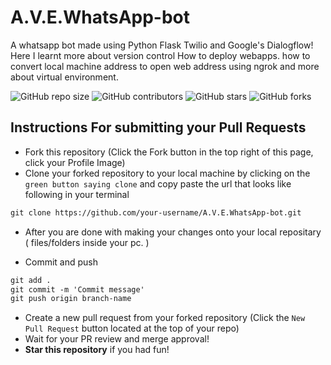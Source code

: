 # A.V.E.WhatsApp-bot
A whatsapp bot made using Python Flask Twilio and Google's Dialogflow! Here I learnt more about version control  How to deploy webapps. how to  convert local machine address to open web address using ngrok and more about virtual environment.

![GitHub repo size](https://img.shields.io/github/repo-size/PrajjwalDatir/A.V.E.WhatsApp-bot)
![GitHub contributors](https://img.shields.io/github/contributors/PrajjwalDatir/A.V.E.WhatsApp-bot)
![GitHub stars](https://img.shields.io/github/stars/PrajjwalDatir/A.V.E.WhatsApp-bot?style=social)
![GitHub forks](https://img.shields.io/github/forks/PrajjwalDatir/A.V.E.WhatsApp-bot?style=social)

## Instructions For submitting your Pull Requests


* Fork this repository (Click the Fork button in the top right of this page, click your Profile Image)
* Clone your forked repository to your local machine by clicking on the `green button saying clone` and copy paste the url that looks like following in your terminal

```markdown
git clone https://github.com/your-username/A.V.E.WhatsApp-bot.git
```
* After you are done with making your changes onto your local repositary ( files/folders inside your pc. )

* Commit and push

```markdown
git add .
git commit -m 'Commit message'
git push origin branch-name
```

* Create a new pull request from your forked repository (Click the `New Pull Request` button located at the top of your repo)
* Wait for your PR review and merge approval!
* __Star this repository__ if you had fun!
